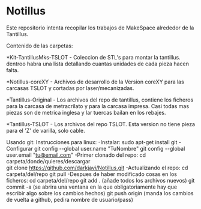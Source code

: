 Notillus
========

Este repositorio intenta recopilar los trabajos de MakeSpace alrededor de la Tantillus.

Contenido de las carpetas:

*Kit-TantillusMks-TSLOT - Coleccion de STL's para montar la tantillus. dentroo habra una lista detallando cuantas unidades de cada pieza hacen falta.

*Notillus-coreXY - Archivos de desarrollo de la Version coreXY para las carcasas TSLOT y cortadas por laser/mecanizadas.

*Tantillus-Original - Los archivos del repo de tantillus, contiene los ficheros para la carcasa de metracrilato y para la carcasa impresa. Casi todas mas piezas son de metrica inglesa y lar tuercas bailan en los rebajes.

*Tantillus-TSLOT - Los archivos del repo TSLOT. Esta version no tiene pieza para el 'Z' de varilla, solo cable.



Usando git:
Instrucciones para linux:
	-Instalar:
		sudo apt-get install git
	-Configurar
		git config --global user.name "TuNombre"
		git config --global user.email "tu@email.com"
	-Primer clonado del repo:
		cd carpeta/donde/quieres/descargar		
		git clone https://github.com/darkjavi/Notillus.git
        -Actualizando el repo:
		cd carpeta/del/repo
		git pull
	-Despues de haber modificado cosas en los ficheros:
		cd carpeta/del/repo
		git add .       (añade todos los archivos nuevos)
		git commit -a	(se abrira una ventana en la que obligatoriamente hay que escribir algo sobre los cambios hechos)
		git push origin (manda los cambios de vuelta a github, pedira nombre de usuario/pass)
